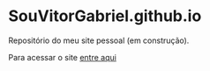 # SouVitorGabriel.github.io
Repositório do meu site pessoal (em construção).

Para acessar o site [entre aqui](https://souvitorgabriel.github.io/)
